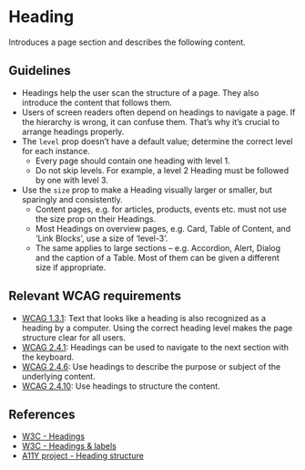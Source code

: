 <!-- @license CC0-1.0 -->

# Heading

Introduces a page section and describes the following content.

## Guidelines

- Headings help the user scan the structure of a page.
  They also introduce the content that follows them.
- Users of screen readers often depend on headings to navigate a page.
  If the hierarchy is wrong, it can confuse them.
  That’s why it’s crucial to arrange headings properly.
- The `level` prop doesn’t have a default value; determine the correct level for each instance.
  - Every page should contain one heading with level 1.
  - Do not skip levels. For example, a level 2 Heading must be followed by one with level 3.
- Use the `size` prop to make a Heading visually larger or smaller, but sparingly and consistently.
  - Content pages, e.g. for articles, products, events etc. must not use the size prop on their Headings.
  - Most Headings on overview pages, e.g. Card, Table of Content, and ‘Link Blocks’, use a size of ‘level-3’.
  - The same applies to large sections – e.g. Accordion, Alert, Dialog and the caption of a Table.
    Most of them can be given a different size if appropriate.

## Relevant WCAG requirements

- [WCAG 1.3.1](https://www.w3.org/WAI/WCAG21/quickref/#qr-content-structure-separation-programmatic):
  Text that looks like a heading is also recognized as a heading by a computer.
  Using the correct heading level makes the page structure clear for all users.
- [WCAG 2.4.1](https://www.w3.org/WAI/WCAG21/quickref/#qr-navigation-mechanisms-skip): Headings can be used to navigate to the next section with the keyboard.
- [WCAG 2.4.6](https://www.w3.org/WAI/WCAG21/quickref/#headings-and-labels): Use headings to describe the purpose or subject of the underlying content.
- [WCAG 2.4.10](https://www.w3.org/WAI/WCAG21/quickref/#qr-navigation-mechanisms-headings): Use headings to structure the content.

## References

- [W3C - Headings](https://www.w3.org/WAI/tutorials/page-structure/headings/)
- [W3C - Headings & labels](https://www.w3.org/TR/WCAG21/#headings-and-labels)
- [A11Y project - Heading structure](https://www.a11yproject.com/posts/how-to-accessible-heading-structure/)
